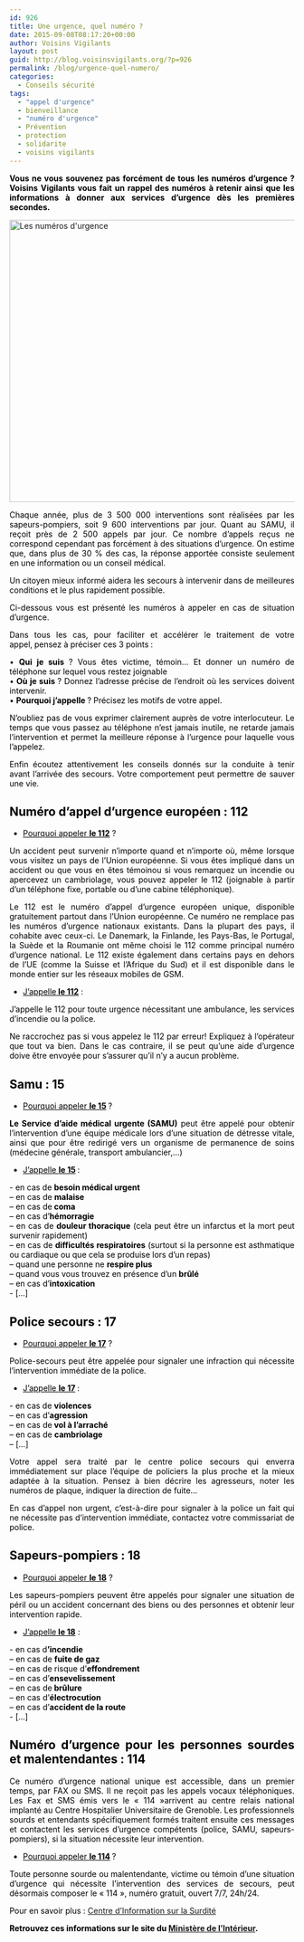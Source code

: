 ```yaml
---
id: 926
title: Une urgence, quel numéro ?
date: 2015-09-08T08:17:20+00:00
author: Voisins Vigilants
layout: post
guid: http://blog.voisinsvigilants.org/?p=926
permalink: /blog/urgence-quel-numero/
categories:
  - Conseils sécurité
tags:
  - "appel d'urgence"
  - bienveillance
  - "numéro d'urgence"
  - Prévention
  - protection
  - solidarite
  - voisins vigilants
---
```

<p style="text-align: justify;">
  <span style="color: #000000;"><strong>Vous ne vous souvenez pas forcément de tous les numéros d&rsquo;urgence ? Voisins Vigilants vous fait un rappel des numéros à retenir ainsi que les informations à donner aux services d&rsquo;urgence dès les premières secondes. </strong></span>
</p>

<p style="text-align: justify;">
  <a href="http://blog.voisinsvigilants.org/wp-content/uploads/2015/08/Les-numéros-durgence.jpg"><img class="aligncenter  wp-image-883" src="http://blog.voisinsvigilants.org/wp-content/uploads/2015/08/Les-numéros-durgence.jpg" alt="Les numéros d'urgence" width="885" height="499" /></a>
</p>

<p style="text-align: justify;">
  <span style="color: #000000;">Chaque année, plus de 3 500 000 interventions sont réalisées par les sapeurs-pompiers, soit 9 600 interventions par jour. Quant au SAMU, il reçoit près de 2 500 appels par jour. Ce nombre d’appels reçus ne correspond cependant pas forcément à des situations d&rsquo;urgence. On estime que, dans plus de 30 % des cas, la réponse apportée consiste seulement en une information ou un conseil médical.</span>
</p>

<p style="text-align: justify;">
  <span style="color: #000000;">Un citoyen mieux informé aidera les secours à intervenir dans de meilleures conditions et le plus rapidement possible.</span>
</p>

<p style="text-align: justify;">
  <span style="color: #000000;">Ci-dessous vous est présenté les numéros à appeler en cas de situation d’urgence.</span>
</p>

<p style="text-align: justify;">
  <span style="color: #000000;">Dans tous les cas, pour faciliter et accélérer le traitement de votre appel,<strong> </strong>pensez à préciser ces 3 points<strong> </strong>:</span>
</p>

<p style="text-align: justify;">
  <span style="color: #000000;"> • <strong>Qui je suis </strong>? Vous êtes victime, témoin&#8230; Et donner un numéro de téléphone sur lequel vous restez joignable</span><br /> <span style="color: #000000;"> •<strong> Où je suis </strong>? Donnez l&rsquo;adresse précise de l’endroit où les services doivent intervenir.</span><br /> <span style="color: #000000;"> • <strong>Pourquoi j’appelle </strong>? Précisez les motifs de votre appel.</span>
</p>

<p style="text-align: justify;">
  <span style="color: #000000;">N’oubliez pas de vous exprimer clairement auprès de votre interlocuteur. Le temps que vous passez au téléphone n&rsquo;est jamais inutile, ne retarde jamais l&rsquo;intervention et permet la meilleure réponse à l&rsquo;urgence pour laquelle vous l&rsquo;appelez.</span>
</p>

<p style="text-align: justify;">
  <span style="color: #000000;">Enfin écoutez attentivement les conseils donnés sur la conduite à tenir avant l&rsquo;arrivée des secours. Votre comportement peut permettre de sauver une vie.</span>
</p>

<h2 style="text-align: justify;">
  <span style="color: #000000;"><strong>Numéro d&rsquo;appel d&rsquo;urgence européen : 112</strong></span>
</h2>

<ul style="text-align: justify;">
  <li>
    <span style="color: #000000;"><span style="text-decoration: underline;">Pourquoi appeler <strong>le 112</strong></span> ?</span>
  </li>
</ul>

<p style="text-align: justify;">
  <span style="color: #000000;">Un accident peut survenir n’importe quand et n’importe où, même lorsque vous visitez un pays de l’Union européenne. Si vous êtes impliqué dans un accident ou que vous en êtes témoinou si vous remarquez un incendie ou apercevez un cambriolage, vous pouvez appeler le 112 (joignable à partir d’un téléphone fixe, portable ou d’une cabine téléphonique).</span>
</p>

<p style="text-align: justify;">
  <span style="color: #000000;">Le 112 est le numéro d’appel d’urgence européen unique, disponible gratuitement partout dans l’Union européenne. Ce numéro ne remplace pas les numéros d’urgence nationaux existants. Dans la plupart des pays, il cohabite avec ceux-ci. Le Danemark, la Finlande, les Pays-Bas, le Portugal, la Suède et la Roumanie ont même choisi le 112 comme principal numéro d’urgence national. Le 112 existe également dans certains pays en dehors de l’UE (comme la Suisse et l’Afrique du Sud) et il est disponible dans le monde entier sur les réseaux mobiles de GSM.</span>
</p>

<ul style="text-align: justify;">
  <li>
    <span style="color: #000000;"><span style="text-decoration: underline;">J’appelle<strong> le 112</strong></span> :</span>
  </li>
</ul>

<p style="text-align: justify;">
  <span style="color: #000000;">J&rsquo;appelle le 112 pour toute urgence nécessitant une ambulance, les services d’incendie ou la police.</span>
</p>

<p style="text-align: justify;">
  <span style="color: #000000;">Ne raccrochez pas si vous appelez le 112 par erreur! Expliquez à l’opérateur que tout va bien. Dans le cas contraire, il se peut qu’une aide d’urgence doive être envoyée pour s’assurer qu’il n’y a aucun problème.</span>
</p>

<h2 style="text-align: justify;">
  <span style="color: #000000;"><strong>Samu : 15</strong></span>
</h2>

<ul style="text-align: justify;">
  <li>
    <span style="color: #000000;"><span style="text-decoration: underline;">Pourquoi appeler <strong>le 15</strong></span><strong> </strong>?</span>
  </li>
</ul>

<p style="text-align: justify;">
  <span style="color: #000000;"><strong>Le Service d&rsquo;aide médical urgente (SAMU)</strong> peut être appelé pour obtenir l’intervention d’une équipe médicale lors d’une situation de détresse vitale, ainsi que pour être redirigé vers un organisme de permanence de soins (médecine générale, transport ambulancier,…)</span>
</p>

<ul style="text-align: justify;">
  <li>
    <span style="color: #000000;"><span style="text-decoration: underline;">J’appelle <strong>le 15</strong></span><strong> </strong>:</span>
  </li>
</ul>

<p style="text-align: justify;">
  <span style="color: #000000;">- en cas de <strong>besoin médical urgent</strong></span><br /> <span style="color: #000000;"> &#8211; en cas de <strong>malaise</strong></span><br /> <span style="color: #000000;"> &#8211; en cas de<strong> coma</strong></span><br /> <span style="color: #000000;"> &#8211; en cas d’<strong>hémorragie</strong></span><br /> <span style="color: #000000;"> &#8211; en cas de <strong>douleur thoracique</strong> (cela peut être un infarctus et la mort peut survenir rapidement)</span><br /> <span style="color: #000000;"> &#8211; en cas de <strong>difficultés respiratoires</strong> (surtout si la personne est asthmatique ou cardiaque ou que cela se produise lors d&rsquo;un repas)</span><br /> <span style="color: #000000;"> &#8211; quand une personne ne <strong>respire plus</strong></span><br /> <span style="color: #000000;"> &#8211; quand vous vous trouvez en présence d&rsquo;un <strong>brûlé</strong></span><br /> <span style="color: #000000;"> &#8211; en cas d’<strong>intoxication</strong></span><br /> <span style="color: #000000;"> - [...]</span>
</p>

<h2 style="text-align: justify;">
  <span style="color: #000000;"><strong>Police secours : 17</strong></span>
</h2>

<ul style="text-align: justify;">
  <li>
    <span style="color: #000000;"><span style="text-decoration: underline;">Pourquoi appeler <strong>le 17</strong></span> ?</span>
  </li>
</ul>

<p style="text-align: justify;">
  <span style="color: #000000;">Police-secours peut être appelée pour signaler une infraction qui nécessite l’intervention immédiate de la police.</span>
</p>

<ul style="text-align: justify;">
  <li>
    <span style="color: #000000;"><span style="text-decoration: underline;">J’appelle <strong>le 17</strong></span><strong> </strong>:</span>
  </li>
</ul>

<p style="text-align: justify;">
  <span style="color: #000000;">- en cas de <strong>violences</strong></span><br /> <span style="color: #000000;"> &#8211; en cas d’<strong>agression</strong></span><br /> <span style="color: #000000;"> &#8211; en cas de<strong> vol à l’arraché</strong></span><br /> <span style="color: #000000;"> &#8211; en cas de <strong>cambriolage</strong></span><br /> <span style="color: #000000;"> &#8211; [...]</span>
</p>

<p style="text-align: justify;">
  <span style="color: #000000;">Votre appel sera traité par le centre police secours qui enverra immédiatement sur place l’équipe de policiers la plus proche et la mieux adaptée à la situation. Pensez à bien décrire les agresseurs, noter les numéros de plaque, indiquer la direction de fuite&#8230;</span>
</p>

<p style="text-align: justify;">
  <span style="color: #000000;">En cas d’appel non urgent, c’est-à-dire pour signaler à la police un fait qui ne nécessite pas d’intervention immédiate, contactez votre commissariat de police.</span>
</p>

<h2 style="text-align: justify;">
  <span style="color: #000000;"><strong>Sapeurs-pompiers : 18</strong></span>
</h2>

<ul style="text-align: justify;">
  <li>
    <span style="color: #000000;"><span style="text-decoration: underline;">Pourquoi appeler <strong>le 18</strong></span> ?</span>
  </li>
</ul>

<p style="text-align: justify;">
  <span style="color: #000000;">Les sapeurs-pompiers peuvent être appelés pour signaler une situation de péril ou un accident concernant des biens ou des personnes et obtenir leur intervention rapide.</span>
</p>

<ul style="text-align: justify;">
  <li>
    <span style="color: #000000;"><span style="text-decoration: underline;">J’appelle<strong> le 18</strong></span> :</span>
  </li>
</ul>

<p style="text-align: justify;">
  <span style="color: #000000;">- en cas d<strong>’incendie</strong></span><br /> <span style="color: #000000;"> &#8211; en cas de <strong>fuite de gaz</strong></span><br /> <span style="color: #000000;"> &#8211; en cas de risque d’<strong>effondrement</strong></span><br /> <span style="color: #000000;"> &#8211; en cas d’<strong>ensevelissement</strong></span><br /> <span style="color: #000000;"> &#8211; en cas de<strong> brûlure</strong></span><br /> <span style="color: #000000;"> &#8211; en cas d’<strong>électrocution</strong></span><br /> <span style="color: #000000;"> &#8211; en cas d’<strong>accident de la route</strong></span><br /> <span style="color: #000000;"> - [...]</span>
</p>

<h2 style="text-align: justify;">
  <span style="color: #000000;"><strong>Numéro d&rsquo;urgence pour les personnes sourdes et malentendantes : 114</strong></span>
</h2>

<p style="text-align: justify;">
  <span style="color: #000000;">Ce numéro d’urgence national unique est accessible, dans un premier temps, par FAX ou SMS. Il ne reçoit pas les appels vocaux téléphoniques. Les Fax et SMS émis vers le « 114 »arrivent au centre relais national implanté au Centre Hospitalier Universitaire de Grenoble. Les professionnels sourds et entendants spécifiquement formés traitent ensuite ces messages et contactent les services d&rsquo;urgence compétents (police, SAMU, sapeurs-pompiers), si la situation nécessite leur intervention.</span>
</p>

<ul style="text-align: justify;">
  <li>
    <span style="color: #000000;"><span style="text-decoration: underline;">Pourquoi appeler <strong>le 114</strong></span><strong> </strong>?</span>
  </li>
</ul>

<p style="text-align: justify;">
  <span style="color: #000000;">Toute personne sourde ou malentendante, victime ou témoin d’une situation d’urgence qui nécessite l’intervention des services de secours, peut désormais composer le « 114 », numéro gratuit, ouvert 7/7, 24h/24.</span>
</p>

<p style="text-align: justify;">
  <span style="color: #000000;">Pour en savoir plus : <a href="http://www.urgence114.fr/">Centre d&rsquo;Information sur la Surdité</a></span>
</p>

<p style="text-align: justify;">
  <span style="color: #000000;"><strong>Retrouvez ces informations sur le site du <a href="http://www.risques.gouv.fr/risques-majeurs/connaitre-les-numeros-durgence">Ministère de l&rsquo;Intérieur</a>.</strong></span>
</p>